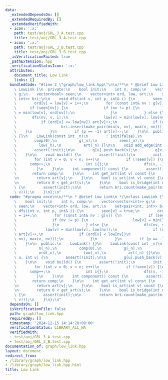 ```yaml
---
data:
  _extendedDependsOn: []
  _extendedRequiredBy: []
  _extendedVerifiedWith:
  - icon: ':x:'
    path: test/aoj/GRL_3_A.test.cpp
    title: test/aoj/GRL_3_A.test.cpp
  - icon: ':x:'
    path: test/aoj/GRL_3_B.test.cpp
    title: test/aoj/GRL_3_B.test.cpp
  _isVerificationFailed: true
  _pathExtension: hpp
  _verificationStatusIcon: ':x:'
  attributes:
    document_title: Low Link
    links: []
  bundledCode: "#line 2 \"graph/low_link.hpp\"\n\n/**\n * @brief Low Link\n */\nclass\
    \ LowLink {\n  private:\n    bool init;\n    int n, comp;\n    vector<vector<int>>\
    \ g;\n    vector<bool> seen;\n    vector<int> ord, low, art;\n    set<pair<int,\
    \ int>> bri;\n\n    void dfs(int v, int p, int& i) {\n        seen[v] = true;\n\
    \        ord[v] = low[v] = i++;\n        for (const int& nv : g[v]) {\n      \
    \      if (seen[nv]) {\n                if (nv != p) {\n                    low[v]\
    \ = min(low[v], ord[nv]);\n                }\n            } else {\n         \
    \       dfs(nv, v, i);\n                low[v] = min(low[v], low[nv]);\n     \
    \           if (ord[v] <= low[nv]) art[v]++;\n                if (ord[v] < low[nv])\n\
    \                    bri.insert(make_pair(min(v, nv), max(v, nv)));\n        \
    \    }\n        }\n        if (p == -1) art[v]--;\n    }\n\n  public:\n    LowLink()\
    \ {}\n    LowLink(const int _n)\n        : init(false),\n          n(_n),\n  \
    \        comp(0),\n          g(_n),\n          seen(_n),\n          ord(_n),\n\
    \          low(_n),\n          art(_n) {}\n\n    void add_edge(int u, int v) {\n\
    \        assert(!init);\n\n        g[u].push_back(v);\n        g[v].push_back(u);\n\
    \    }\n\n    void build() {\n        assert(!init);\n        init = true;\n\n\
    \        for (int v = 0; v < n; v++)\n            if (!seen[v]) {\n          \
    \      comp++;\n                int i{};\n                dfs(v, -1, i);\n   \
    \         }\n    }\n\n    int component() const {\n        assert(init);\n\n \
    \       return comp;\n    }\n\n    int get_art(int v) const {\n        assert(init);\n\
    \n        return art[v];\n    }\n\n    bool is_art(int v) const {\n        assert(init);\n\
    \n        return 0 < get_art(v);\n    }\n\n    bool is_bridge(int u, int v) const\
    \ {\n        assert(init);\n\n        return bri.count(make_pair(min(u, v), max(u,\
    \ v)));\n    }\n};\n"
  code: "#pragma once\n\n/**\n * @brief Low Link\n */\nclass LowLink {\n  private:\n\
    \    bool init;\n    int n, comp;\n    vector<vector<int>> g;\n    vector<bool>\
    \ seen;\n    vector<int> ord, low, art;\n    set<pair<int, int>> bri;\n\n    void\
    \ dfs(int v, int p, int& i) {\n        seen[v] = true;\n        ord[v] = low[v]\
    \ = i++;\n        for (const int& nv : g[v]) {\n            if (seen[nv]) {\n\
    \                if (nv != p) {\n                    low[v] = min(low[v], ord[nv]);\n\
    \                }\n            } else {\n                dfs(nv, v, i);\n   \
    \             low[v] = min(low[v], low[nv]);\n                if (ord[v] <= low[nv])\
    \ art[v]++;\n                if (ord[v] < low[nv])\n                    bri.insert(make_pair(min(v,\
    \ nv), max(v, nv)));\n            }\n        }\n        if (p == -1) art[v]--;\n\
    \    }\n\n  public:\n    LowLink() {}\n    LowLink(const int _n)\n        : init(false),\n\
    \          n(_n),\n          comp(0),\n          g(_n),\n          seen(_n),\n\
    \          ord(_n),\n          low(_n),\n          art(_n) {}\n\n    void add_edge(int\
    \ u, int v) {\n        assert(!init);\n\n        g[u].push_back(v);\n        g[v].push_back(u);\n\
    \    }\n\n    void build() {\n        assert(!init);\n        init = true;\n\n\
    \        for (int v = 0; v < n; v++)\n            if (!seen[v]) {\n          \
    \      comp++;\n                int i{};\n                dfs(v, -1, i);\n   \
    \         }\n    }\n\n    int component() const {\n        assert(init);\n\n \
    \       return comp;\n    }\n\n    int get_art(int v) const {\n        assert(init);\n\
    \n        return art[v];\n    }\n\n    bool is_art(int v) const {\n        assert(init);\n\
    \n        return 0 < get_art(v);\n    }\n\n    bool is_bridge(int u, int v) const\
    \ {\n        assert(init);\n\n        return bri.count(make_pair(min(u, v), max(u,\
    \ v)));\n    }\n};\n"
  dependsOn: []
  isVerificationFile: false
  path: graph/low_link.hpp
  requiredBy: []
  timestamp: '2024-12-15 14:14:20+09:00'
  verificationStatus: LIBRARY_ALL_WA
  verifiedWith:
  - test/aoj/GRL_3_A.test.cpp
  - test/aoj/GRL_3_B.test.cpp
documentation_of: graph/low_link.hpp
layout: document
redirect_from:
- /library/graph/low_link.hpp
- /library/graph/low_link.hpp.html
title: Low Link
---
```

